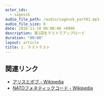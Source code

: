 ```yaml
---
actor_ids:
  - sageszk
audio_file_path: /audio/sageszk_part01.mp3
audio_file_size: 0
date: 2016-11-10 00:00:00 +0900
description: 第1回をテストでアップロード
duration: "00:00"
layout: article
title: 1. テストテスト
---
```


## 関連リンク

- [アリスとボブ - Wikipedia](https://ja.wikipedia.org/wiki/%E3%82%A2%E3%83%AA%E3%82%B9%E3%81%A8%E3%83%9C%E3%83%96)
- [NATOフォネティックコード - Wikipedia](https://ja.wikipedia.org/wiki/NATO%E3%83%95%E3%82%A9%E3%83%8D%E3%83%86%E3%82%A3%E3%83%83%E3%82%AF%E3%82%B3%E3%83%BC%E3%83%89)
